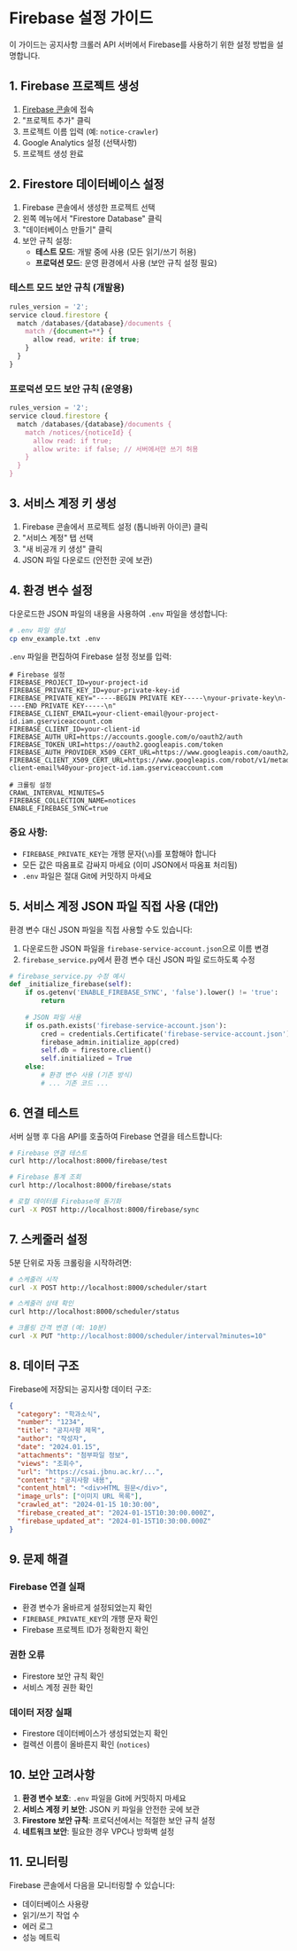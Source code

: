 # Firebase 설정 가이드

이 가이드는 공지사항 크롤러 API 서버에서 Firebase를 사용하기 위한 설정 방법을 설명합니다.

## 1. Firebase 프로젝트 생성

1. [Firebase 콘솔](https://console.firebase.google.com/)에 접속
2. "프로젝트 추가" 클릭
3. 프로젝트 이름 입력 (예: `notice-crawler`)
4. Google Analytics 설정 (선택사항)
5. 프로젝트 생성 완료

## 2. Firestore 데이터베이스 설정

1. Firebase 콘솔에서 생성한 프로젝트 선택
2. 왼쪽 메뉴에서 "Firestore Database" 클릭
3. "데이터베이스 만들기" 클릭
4. 보안 규칙 설정:
   - **테스트 모드**: 개발 중에 사용 (모든 읽기/쓰기 허용)
   - **프로덕션 모드**: 운영 환경에서 사용 (보안 규칙 설정 필요)

### 테스트 모드 보안 규칙 (개발용)
```javascript
rules_version = '2';
service cloud.firestore {
  match /databases/{database}/documents {
    match /{document=**} {
      allow read, write: if true;
    }
  }
}
```

### 프로덕션 모드 보안 규칙 (운영용)
```javascript
rules_version = '2';
service cloud.firestore {
  match /databases/{database}/documents {
    match /notices/{noticeId} {
      allow read: if true;
      allow write: if false; // 서버에서만 쓰기 허용
    }
  }
}
```

## 3. 서비스 계정 키 생성

1. Firebase 콘솔에서 프로젝트 설정 (톱니바퀴 아이콘) 클릭
2. "서비스 계정" 탭 선택
3. "새 비공개 키 생성" 클릭
4. JSON 파일 다운로드 (안전한 곳에 보관)

## 4. 환경 변수 설정

다운로드한 JSON 파일의 내용을 사용하여 `.env` 파일을 생성합니다:

```bash
# .env 파일 생성
cp env_example.txt .env
```

`.env` 파일을 편집하여 Firebase 설정 정보를 입력:

```env
# Firebase 설정
FIREBASE_PROJECT_ID=your-project-id
FIREBASE_PRIVATE_KEY_ID=your-private-key-id
FIREBASE_PRIVATE_KEY="-----BEGIN PRIVATE KEY-----\nyour-private-key\n-----END PRIVATE KEY-----\n"
FIREBASE_CLIENT_EMAIL=your-client-email@your-project-id.iam.gserviceaccount.com
FIREBASE_CLIENT_ID=your-client-id
FIREBASE_AUTH_URI=https://accounts.google.com/o/oauth2/auth
FIREBASE_TOKEN_URI=https://oauth2.googleapis.com/token
FIREBASE_AUTH_PROVIDER_X509_CERT_URL=https://www.googleapis.com/oauth2/v1/certs
FIREBASE_CLIENT_X509_CERT_URL=https://www.googleapis.com/robot/v1/metadata/x509/your-client-email%40your-project-id.iam.gserviceaccount.com

# 크롤링 설정
CRAWL_INTERVAL_MINUTES=5
FIREBASE_COLLECTION_NAME=notices
ENABLE_FIREBASE_SYNC=true
```

### 중요 사항:
- `FIREBASE_PRIVATE_KEY`는 개행 문자(`\n`)를 포함해야 합니다
- 모든 값은 따옴표로 감싸지 마세요 (이미 JSON에서 따옴표 처리됨)
- `.env` 파일은 절대 Git에 커밋하지 마세요

## 5. 서비스 계정 JSON 파일 직접 사용 (대안)

환경 변수 대신 JSON 파일을 직접 사용할 수도 있습니다:

1. 다운로드한 JSON 파일을 `firebase-service-account.json`으로 이름 변경
2. `firebase_service.py`에서 환경 변수 대신 JSON 파일 로드하도록 수정

```python
# firebase_service.py 수정 예시
def _initialize_firebase(self):
    if os.getenv('ENABLE_FIREBASE_SYNC', 'false').lower() != 'true':
        return
    
    # JSON 파일 사용
    if os.path.exists('firebase-service-account.json'):
        cred = credentials.Certificate('firebase-service-account.json')
        firebase_admin.initialize_app(cred)
        self.db = firestore.client()
        self.initialized = True
    else:
        # 환경 변수 사용 (기존 방식)
        # ... 기존 코드 ...
```

## 6. 연결 테스트

서버 실행 후 다음 API를 호출하여 Firebase 연결을 테스트합니다:

```bash
# Firebase 연결 테스트
curl http://localhost:8000/firebase/test

# Firebase 통계 조회
curl http://localhost:8000/firebase/stats

# 로컬 데이터를 Firebase에 동기화
curl -X POST http://localhost:8000/firebase/sync
```

## 7. 스케줄러 설정

5분 단위로 자동 크롤링을 시작하려면:

```bash
# 스케줄러 시작
curl -X POST http://localhost:8000/scheduler/start

# 스케줄러 상태 확인
curl http://localhost:8000/scheduler/status

# 크롤링 간격 변경 (예: 10분)
curl -X PUT "http://localhost:8000/scheduler/interval?minutes=10"
```

## 8. 데이터 구조

Firebase에 저장되는 공지사항 데이터 구조:

```json
{
  "category": "학과소식",
  "number": "1234",
  "title": "공지사항 제목",
  "author": "작성자",
  "date": "2024.01.15",
  "attachments": "첨부파일 정보",
  "views": "조회수",
  "url": "https://csai.jbnu.ac.kr/...",
  "content": "공지사항 내용",
  "content_html": "<div>HTML 원문</div>",
  "image_urls": ["이미지 URL 목록"],
  "crawled_at": "2024-01-15 10:30:00",
  "firebase_created_at": "2024-01-15T10:30:00.000Z",
  "firebase_updated_at": "2024-01-15T10:30:00.000Z"
}
```

## 9. 문제 해결

### Firebase 연결 실패
- 환경 변수가 올바르게 설정되었는지 확인
- `FIREBASE_PRIVATE_KEY`의 개행 문자 확인
- Firebase 프로젝트 ID가 정확한지 확인

### 권한 오류
- Firestore 보안 규칙 확인
- 서비스 계정 권한 확인

### 데이터 저장 실패
- Firestore 데이터베이스가 생성되었는지 확인
- 컬렉션 이름이 올바른지 확인 (`notices`)

## 10. 보안 고려사항

1. **환경 변수 보호**: `.env` 파일을 Git에 커밋하지 마세요
2. **서비스 계정 키 보안**: JSON 키 파일을 안전한 곳에 보관
3. **Firestore 보안 규칙**: 프로덕션에서는 적절한 보안 규칙 설정
4. **네트워크 보안**: 필요한 경우 VPC나 방화벽 설정

## 11. 모니터링

Firebase 콘솔에서 다음을 모니터링할 수 있습니다:
- 데이터베이스 사용량
- 읽기/쓰기 작업 수
- 에러 로그
- 성능 메트릭

